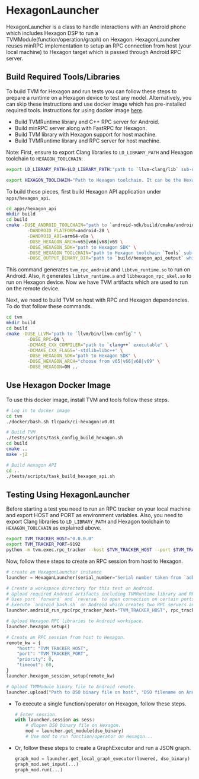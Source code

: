 <!--- Licensed to the Apache Software Foundation (ASF) under one -->
<!--- or more contributor license agreements.  See the NOTICE file -->
<!--- distributed with this work for additional information -->
<!--- regarding copyright ownership.  The ASF licenses this file -->
<!--- to you under the Apache License, Version 2.0 (the -->
<!--- "License"); you may not use this file except in compliance -->
<!--- with the License.  You may obtain a copy of the License at -->

<!---   http://www.apache.org/licenses/LICENSE-2.0 -->

<!--- Unless required by applicable law or agreed to in writing, -->
<!--- software distributed under the License is distributed on an -->
<!--- "AS IS" BASIS, WITHOUT WARRANTIES OR CONDITIONS OF ANY -->
<!--- KIND, either express or implied.  See the License for the -->
<!--- specific language governing permissions and limitations -->
<!--- under the License. -->

# HexagonLauncher
HexagonLauncher is a class to handle interactions with an Android phone which includes Hexagon DSP to run a TVMModule(function/operation/graph) on Hexagon. HexagonLauncher reuses minRPC implementation to setup an RPC connection from host (your local machine) to Hexagon target which is passed through Android RPC server.

## Build Required Tools/Libraries
To build TVM for Hexagon and run tests you can follow these steps to prepare a runtime on a Hexagon device to test any model. Alternatively, you can skip these instructions and use docker image which has pre-installed required tools. Instructions for using docker image [here](#use-hexagon-docker-image).

- Build TVMRuntime library and C++ RPC server for Android.
- Build minRPC server along with FastRPC for Hexagon.
- Build TVM library with Hexagon support for host machine.
- Build TVMRuntime library and RPC server for host machine.

Note: First, ensure to export Clang libraries to `LD_LIBRARY_PATH` and Hexagon toolchain to `HEXAGON_TOOLCHAIN`:

```bash
export LD_LIBRARY_PATH=$LD_LIBRARY_PATH:"path to `llvm-clang/lib` sub-directory"

export HEXAGON_TOOLCHAIN="Path to Hexagon toolchain. It can be the Hexagon toolchain included in the SDK, for example `HEXAGON_SDK_PATH/tools/HEXAGON_Tools/x.y.z/Tools`.  The `x.y.z` in the path is the toolchain version number, which is specific to the version of the SDK."
```

To build these pieces, first build Hexagon API application under `apps/hexagon_api`.

```bash
cd apps/hexagon_api
mkdir build
cd build
cmake -DUSE_ANDROID_TOOLCHAIN="path to `android-ndk/build/cmake/android.toolchain.cmake` file" \
        -DANDROID_PLATFORM=android-28 \
        -DANDROID_ABI=arm64-v8a \
        -DUSE_HEXAGON_ARCH=v65|v66|v68|v69 \
        -DUSE_HEXAGON_SDK="path to Hexagon SDK" \
        -DUSE_HEXAGON_TOOLCHAIN="path to Hexagon toolchain `Tools` sub-directory which explained above" \
        -DUSE_OUTPUT_BINARY_DIR="path to `build/hexagon_api_output` which is a sub-directory of `tvm`" ..
```

This command generates `tvm_rpc_android` and `libtvm_runtime.so` to run on Android. Also, it generates `libtvm_runtime.a` and `libhexagon_rpc_skel.so` to run on Hexagon device. Now we have TVM artifacts which are used to run on the remote device.

Next, we need to build TVM on host with RPC and Hexagon dependencies. To do that follow these commands.

```bash
cd tvm
mkdir build
cd build
cmake -DUSE_LLVM="path to `llvm/bin/llvm-config`" \
        -DUSE_RPC=ON \
        -DCMAKE_CXX_COMPILER="path to `clang++` executable" \
        -DCMAKE_CXX_FLAGS='-stdlib=libc++' \
        -DUSE_HEXAGON_SDK="path to Hexagon SDK" \
        -DUSE_HEXAGON_ARCH="choose from v65|v66|v68|v69" \
        -DUSE_HEXAGON=ON ..
```

## Use Hexagon Docker Image
To use this docker image, install TVM and tools follow these steps.

```bash
# Log in to docker image
cd tvm
./docker/bash.sh tlcpack/ci-hexagon:v0.01

# Build TVM
./tests/scripts/task_config_build_hexagon.sh 
cd build
cmake ..
make -j2

# Build Hexagon API
cd ..
./tests/scripts/task_build_hexagon_api.sh 
```

## Testing Using HexagonLauncher
Before starting a test you need to run an RPC tracker on your local machine and export HOST and PORT as environment variables. Also, you need to export Clang libraries to `LD_LIBRARY_PATH` and Hexagon toolchain to `HEXAGON_TOOLCHAIN` as explained above.

```bash
export TVM_TRACKER_HOST="0.0.0.0"
export TVM_TRACKER_PORT=9192
python -m tvm.exec.rpc_tracker --host $TVM_TRACKER_HOST --port $TVM_TRACKER_PORT
```

Now, follow these steps to create an RPC session from host to Hexagon.

```python
# create an HexagonLauncher instance
launcher = HexagonLauncher(serial_number="Serial number taken from `adb devices` command")

# Create a workspace directory for this test on Android.
# Upload required Android artifacts including TVMRuntime library and RPC server to Android workspace.
# Uses port `forward` and `reverse` to open connection on certain ports that TVM uses to connect to RPC tracker.
# Execute `android_bash.sh` on Android which creates two RPC servers and connects them to RPC tracker running on host machine. 
launcher.android_run_rpc(rpc_tracker_host="TVM_TRACKER_HOST", rpc_tracker_port="TVM_TRACKER_PORT")

# Upload Hexagon RPC libraries to Android workspace.
launcher.hexagon_setup()

# Create an RPC session from host to Hexagon.
remote_kw = {
    "host": "TVM_TRACKER_HOST",
    "port": "TVM_TRACKER_PORT",
    "priority": 0,
    "timeout": 60,
}
launcher.hexagon_session_setup(remote_kw)

# Upload TVMModule binary file to Android remote.
launcher.upload("Path to DSO binary file on host", "DSO filename on Android remote")
```

- To execute a single function/operator on Hexagon, follow these steps.
    ```python
    # Enter session.
    with launcher.session as sess:
        # dlopen DSO binary file on Hexagon.
        mod = launcher.get_module(dso_binary)
        # Use mod to run function/operator on Hexagon...
    ```
- Or, follow these steps to create a GraphExecutor and run a JSON graph.
    ```python
    graph_mod = launcher.get_local_graph_executor(lowered, dso_binary)
    graph_mod.set_input(...)
    graph_mod.run(...)
    ```
